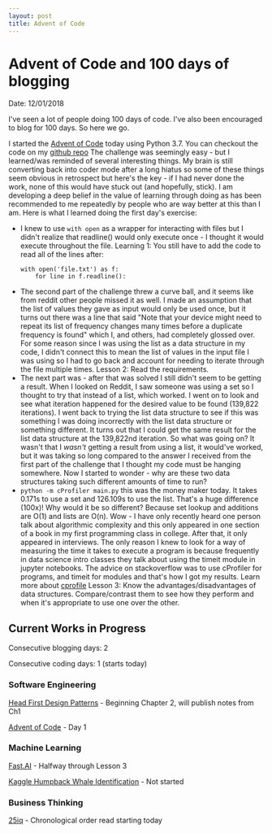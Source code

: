 ```yaml
---
layout: post
title: Advent of Code
---
```


# Advent of Code and 100 days of blogging

Date: 12/01/2018

I've seen a lot of people doing 100 days of code.  I've also been encouraged to blog for 100 days.  So here we go.

I started the [Advent of Code](https://adventofcode.com/) today using Python 3.7.  You can checkout the code on my [github repo](https://github.com/theangellmethod/adventofcode2018)  The challenge was seemingly easy - but I learned/was reminded of several interesting things.  My brain is still converting back into coder mode after a long hiatus so some of these things seem obvious in retrospect but here's the key - if I had never done the work, none of this would have stuck out (and hopefully, stick).  I am developing a deep belief in the value of learning through doing as has been recommended to me repeatedly by people who are way better at this than I am.  Here is what I learned doing the first day's exercise:

* I knew to use `with open` as a wrapper for interacting with files but I didn't realize that readline() would only execute once - I thought it would execute throughout the file.  Learning 1: You still have to add the code to read all of the lines after:
    ```
    with open('file.txt') as f:
        for line in f.readline():
    ```
* The second part of the challenge threw a curve ball, and it seems like from reddit other people missed it as well.  I made an assumption that the list of values they gave as input would only be used once, but it turns out there was a line that said "Note that your device might need to repeat its list of frequency changes many times before a duplicate frequency is found" which I, and others, had completely glossed over.  For some reason since I was using the list as a data structure in my code, I didn't connect this to mean the list of values in the input file I was using so I had to go back and account for needing to iterate through the file multiple times. Lesson 2: Read the requirements.
* The next part was - after that was solved I still didn't seem to be getting a result.  When I looked on Reddit, I saw someone was using a set so I thought to try that instead of a list, which worked.  I went on to look and see what iteration happened for the desired value to be found (139,822 iterations).  I went back to trying the list data structure to see if this was something I was doing incorrectly with the list data structure or something different.  It turns out that I could get the same result for the list data structure at the 139,822nd iteration.  So what was going on?  It wasn't that I *wasn't* getting a result from using a list, it would've worked, but it was taking so long compared to the answer I received from the first part of the challenge that I thought my code must be hanging somewhere.  Now I started to wonder - why are these two data structures taking such different amounts of time to run?
* `python -m cProfiler main.py` this was the money maker today.  It takes 0.171s to use a set and 126.109s to use the list.  That's a huge difference (100x)!  Why would it be so different?  Because set lookup and additions are O(1) and lists are O(n).  Wow - I have only recently heard one person talk about algorithmic complexity and this only appeared in one section of a book in my first programming class in college.  After that, it only appeared in interviews.  The only reason I knew to look for a way of measuring the time it takes to execute a program is because frequently in data science intro classes they talk about using the timeit module in jupyter notebooks.  The advice on stackoverflow was to use cProfiler for programs, and timeit for modules and that's how I got my results.  Learn more about [cprofile](https://docs.python.org/3/library/profile.html?highlight=cprofiler)   Lesson 3: Know the advantages/disadvantages of data structures. Compare/contrast them to see how they perform and when it's appropriate to use one over the other.

## Current Works in Progress

Consecutive blogging days: 2

Consecutive coding days: 1 (starts today)

### Software Engineering

[Head First Design Patterns](https://www.amazon.com/Head-First-Design-Patterns-Brain-Friendly/dp/0596007124) - Beginning Chapter 2, will publish notes from Ch1

[Advent of Code](https://adventofcode.com/) - Day 1


### Machine Learning

[Fast.AI](https://www.fast.ai) - Halfway through Lesson 3

[Kaggle Humpback Whale Identification](https://www.kaggle.com/c/humpback-whale-identification) - Not started

### Business Thinking

[25iq](https://25iq.com/chronological-index/) - Chronological order read starting today 